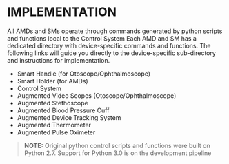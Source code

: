 # IMPLEMENTATION
All AMDs and SMs operate through commands generated by python scripts and functions local to the Control System
Each AMD and SM has a dedicated directory with device-specific commands and functions.
The following links will guide you directly to the device-specific sub-directory and instructions for implementation.

* Smart Handle (for Otoscope/Ophthalmoscope)
* Smart Holder (for AMDs)
* Control System
* Augmented Video Scopes (Otoscope/Ophthalmoscope)
* Augmented Stethoscope
* Augmented Blood Pressure Cuff
* Augmented Device Tracking System
* Augmented Thermometer
* Augmented Pulse Oximeter

> **NOTE:** Original python control scripts and functions were built on Python 2.7. Support for Python 3.0 is on the development pipeline 
